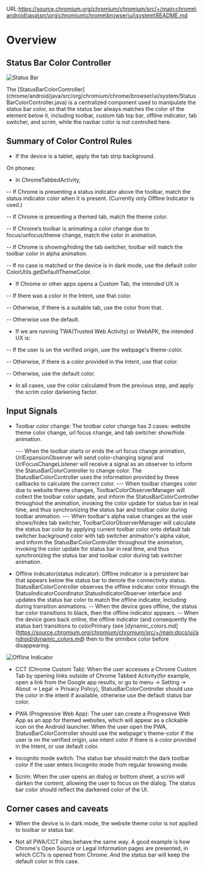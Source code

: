URL:https://source.chromium.org/chromium/chromium/src/+/main:chrome\android\java\src\org\chromium\chrome\browser\ui\system\README.md
# Overview
## Status Bar Color Controller

![Status Bar](doc/status_bar.png)

The [StatusBarColorController]
(chrome/android/java/src/org/chromium/chrome/browser/ui/system/StatusBarColorController.java)
is a centralized component used to manipulate the status bar color, so that the status
bar always matches the color of the element below it, including toolbar, custom tab top
bar, offline indicator, tab switcher, and scrim, while the navbar color is not controlled here.

## Summary of Color Control Rules

- If the device is a tablet, apply the tab strip background.

On phones:

- In ChromeTabbedActivity,

-- If Chrome is presenting a status indicator above the toolbar, match the status indicator
color when it is present. (Currently only Offline Indicator is used.)

-- If Chrome is presenting a themed tab, match the theme color.

-- If Chrome’s toolbar is animating a color change due to focus/unfocus/theme change,
match the color in animation.

-- If Chrome is showing/hiding the tab switcher, toolbar will match the toolbar color in 
alpha animation.

-- If no case is matched or the device is in dark mode, use the default color
ColorUtils.getDefaultThemeColor.

- If Chrome or other apps opens a Custom Tab, the intended UX is

-- If there was a color in the Intent, use that color.

-- Otherwise, if there is a suitable tab, use the color from that.

-- Otherwise use the default.

- If we are running TWA(Trusted Web Activity) or WebAPK, the intended UX is:

-- If the user is on the verified origin, use the webpage's theme-color.

-- Otherwise, if there is a color provided in the Intent, use that color.

-- Otherwise, use the default color.

- In all cases, use the color calculated from the previous step, and apply the scrim
color darkening factor.

## Input Signals

- Toolbar color change: The toolbar color change has 3 cases: website theme color
change, url focus change, and tab switcher show/hide animation.

  --- When the toolbar starts or ends the url focus change animation,
  UrlExpansionObserver will send color-changing signal and UrlFocusChangeListener
  will receive a signal as an observer to inform the StatusBarColorController to change
  color. The StatusBarColorController uses the information provided by these callbacks
  to calculate the correct color.
  --- When toolbar changes color due to website theme changes, ToolbarColorObserverManager
  will collect the toolbar color update, and inform the StatusBarColorController
  throughout the animation, invoking the color update for status bar in real time, and
  thus synchronizing the status bar and toolbar color during toolbar animation.
  --- When toolbar's alpha value changes as the user shows/hides tab switcher,
  ToolbarColorObserverManager will calculate the status bar color by applying current
  toolbar color onto default tab switcher background color with tab switcher animation's
  alpha value, and inform the StatusBarColorController throughout the animation, invoking
  the color update for status bar in real time, and thus synchronizing the status bar and
  toolbar color during tab switcher animation.

- Offline indicator(status indicator): Offline indicator is a persistent bar that appears
below the status bar to denote the connectivity status. StatusBarColorController
observes the offline indicator color through the
StatusIndicatorCoordinator.StatusIndicatorObserver interface and updates the
status bar color to match the offline indicator, including during transition animations.
  -- When the device goes offline, the status bar color transitions to black, then the
offline indicator appears.
  -- When the device goes back online, the offline indicator (and consequently the
status bar) transitions to colorPrimary (see [dynamic_colors.md]
(https://source.chromium.org/chromium/chromium/src/+/main:docs/ui/android/dynamic_colors.md)
then to the omnibox color before disappearing.


![Offline Indicator](doc/offline_indicator.gif)

- CCT (Chrome Custom Tab): When the user accesses a Chrome Custom Tab by
opening links outside of Chrome Tabbed Activity(for example, open a link from the
Google app results, or go to menu -> Setting -> About -> Legal -> Privacy Policy),
StatusBarColorController should use the color in the intent if available, otherwise
use the default status bar color.

- PWA (Progressive Web App): The user can create a Progressive Web App as an app
for themed websites, which will appear as a clickable icon on the Android launcher.
When the user open the PWA, StatusBarColorController should use the webpage's
theme-color if the user is on the verified origin, use intent color if there is a color
provided in the Intent, or use default color.

- Incognito mode switch: The status bar should match the dark toolbar color if the
user enters Incognito mode from regular browsing mode.

- Scrim: When the user opens an dialog or bottom sheet, a scrim will darken the
content, allowing the user to focus on the dialog. The status bar color should reflect
the darkened color of the UI.

## Corner cases and caveats

- When the device is in dark mode, the website theme color is not applied to toolbar
or status bar.

- Not all PWA/CCT sites behave the same way. A good example is how Chrome's Open
Source or Legal Information pages are presented, in which CCTs is opened from Chrome.
And the status bar will keep the default color in this case.